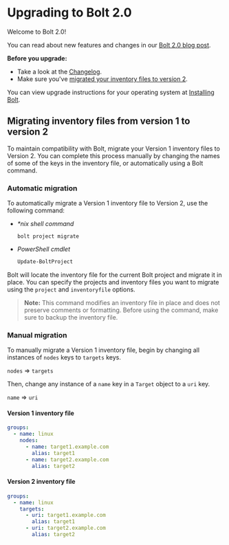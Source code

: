 # Upgrading to Bolt 2.0

Welcome to Bolt 2.0! 

You can read about new features and changes in our [Bolt 2.0 blog
post](https://puppet.com/blog/introducing-bolt-2-0/).

**Before you upgrade:**
- Take a look at the
  [Changelog](https://github.com/puppetlabs/bolt/blob/main/CHANGELOG.md).
- Make sure you've [migrated your inventory files to version
  2](#migrating-inventory-files-from-version-1-to-version-2). 

You can view upgrade instructions for your operating system at [Installing
Bolt](bolt_installing.md).

## Migrating inventory files from version 1 to version 2

To maintain compatibility with Bolt, migrate your Version 1 inventory files to
Version 2. You can complete this process manually by changing the names of some
of the keys in the inventory file, or automatically using a Bolt command.

### Automatic migration

To automatically migrate a Version 1 inventory file to Version 2, use the
following command:

- _\*nix shell command_

  ```shell
  bolt project migrate
  ```

- _PowerShell cmdlet_

  ```powershell
  Update-BoltProject
  ```

Bolt will locate the inventory file for the current Bolt project and migrate it
in place. You can specify the projects and inventory files you want to migrate
using the `project` and `inventoryfile` options.

> **Note:** This command modifies an inventory file in place and does not
> preserve comments or formatting. Before using the command, make sure to backup
> the inventory file.

### Manual migration

To manually migrate a Version 1 inventory file, begin by changing all instances
of `nodes` keys to `targets` keys.

`nodes` => `targets`

Then, change any instance of a `name` key in a `Target` object to a `uri` key.

`name` => `uri`

#### Version 1 inventory file

```yaml
groups:
  - name: linux
    nodes:
      - name: target1.example.com
        alias: target1
      - name: target2.example.com
        alias: target2
```

#### Version 2 inventory file

```yaml
groups:
  - name: linux
    targets:
      - uri: target1.example.com
        alias: target1
      - uri: target2.example.com
        alias: target2
```
